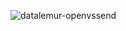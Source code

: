 ![datalemur-openvssend](https://github.com/mondalsudipta/DataLemur-SQL-Solutions/assets/69045975/68d8fc56-ffdb-45fd-beac-256567c13f0a)
